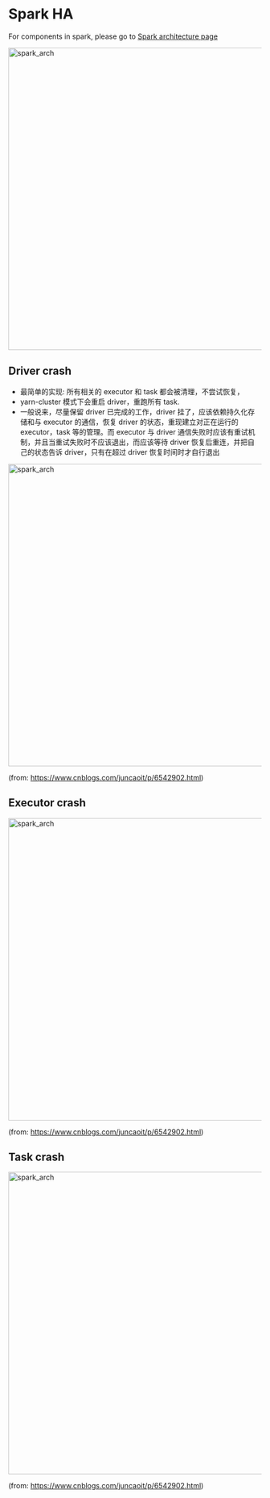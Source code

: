 
# Spark HA

For components in spark, please go to [Spark architecture page](./spark_arch.md)

<img src="https://user-images.githubusercontent.com/16873751/108147035-17f6a980-7083-11eb-8288-612a2c506833.png" alt="spark_arch" width="600"/> 
<br/>

## Driver crash

- 最简单的实现: 所有相关的 executor 和 task 都会被清理，不尝试恢复，
- yarn-cluster 模式下会重启 driver，重跑所有 task.
- 一般说来，尽量保留 driver 已完成的工作，driver 挂了，应该依赖持久化存储和与 executor 的通信，恢复 driver 的状态，重现建立对正在运行的 executor，task 等的管理。而 executor 与 driver 通信失败时应该有重试机制，并且当重试失败时不应该退出，而应该等待 driver 恢复后重连，并把自己的状态告诉 driver，只有在超过 driver 恢复时间时才自行退出

<img src="https://user-images.githubusercontent.com/16873751/108147268-6a37ca80-7083-11eb-844f-4ca3b1e9f781.png" alt="spark_arch" width="600"/> 

(from: https://www.cnblogs.com/juncaoit/p/6542902.html)
<br/>
## Executor crash

<img src="https://user-images.githubusercontent.com/16873751/108147316-76238c80-7083-11eb-83ef-5fba2d049d28.png" alt="spark_arch" width="600"/> 

(from: https://www.cnblogs.com/juncaoit/p/6542902.html)
<br/>
## Task crash

<img src="https://user-images.githubusercontent.com/16873751/108147329-7cb20400-7083-11eb-97d1-a1352093be8a.png" alt="spark_arch" width="600"/> 

(from: https://www.cnblogs.com/juncaoit/p/6542902.html)
<br/>

